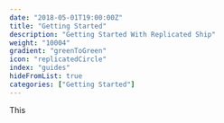 ```yaml
---
date: "2018-05-01T19:00:00Z"
title: "Getting Started"
description: "Getting Started With Replicated Ship"
weight: "10004"
gradient: "greenToGreen"
icon: "replicatedCircle"
index: "guides"
hideFromList: true
categories: ["Getting Started"]
---
```


This